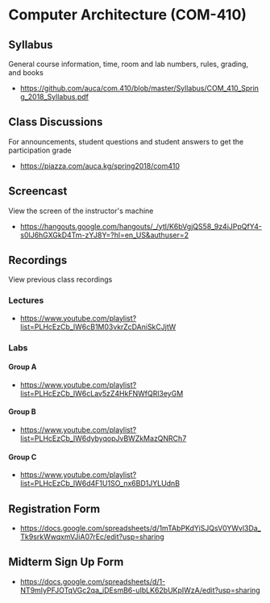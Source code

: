 # Computer Architecture (COM-410)

## Syllabus

General course information, time, room and lab numbers, rules, grading, and
books

* <https://github.com/auca/com.410/blob/master/Syllabus/COM_410_Spring_2018_Syllabus.pdf>

## Class Discussions

For announcements, student questions and student answers to get the
participation grade

* <https://piazza.com/auca.kg/spring2018/com410>

## Screencast

View the screen of the instructor's machine

* <https://hangouts.google.com/hangouts/_/ytl/K6bVgjQS58_9z4iJPpQfY4-s0lJ6hGXGkD4Tm-zYJ8Y=?hl=en_US&authuser=2>

## Recordings

View previous class recordings

### Lectures

* <https://www.youtube.com/playlist?list=PLHcEzCb_lW6cB1M03vkrZcDAniSkCJjtW>

### Labs

#### Group A

* <https://www.youtube.com/playlist?list=PLHcEzCb_lW6cLav5zZ4HkFNWfQRl3eyGM>

#### Group B

* <https://www.youtube.com/playlist?list=PLHcEzCb_lW6dybyqopJvBWZkMazQNRCh7>

#### Group C

* <https://www.youtube.com/playlist?list=PLHcEzCb_lW6d4F1U1SO_nx6BD1JYLUdnB>

## Registration Form

* <https://docs.google.com/spreadsheets/d/1mTAbPKdYiSJQsV0YWvl3Da_Tk9srkWwqxmVJiA07rEc/edit?usp=sharing>

## Midterm Sign Up Form

* <https://docs.google.com/spreadsheets/d/1-NT9mIyPFJOTqVGc2qa_iDEsmB6-uIbLK62bUKpIWzA/edit?usp=sharing>
